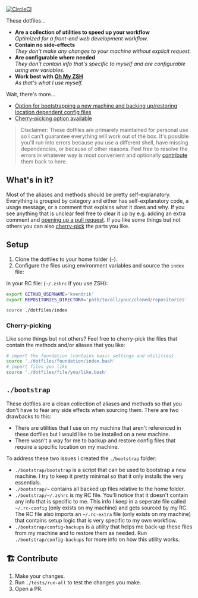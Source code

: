 [![CircleCI](https://circleci.com/gh/kvendrik/dotfiles.svg?style=svg)](https://circleci.com/gh/kvendrik/dotfiles)

These dotfiles...
- **Are a collection of utilities to speed up your workflow**<br>_Optimized for a front-end web development workflow._
- **Contain no side-effects**<br>_They don't make any changes to your machine without explicit request._
- **Are configurable where needed**<br>_They don't contain info that's specific to myself and are configurable using env variables._
- **Work best with [Oh My ZSH](https://github.com/robbyrussell/oh-my-zsh)**<br>_As that's what I use myself._

Wait, there's more...
- [Option for bootstrapping a new machine and backing up/restoring location dependent config files](#bootstrap)
- [Cherry-picking option available](#cherry-picking)

> Disclaimer: These dotfiles are primarely maintained for personal use so I can't guarantee everything will work out of the box. It's possible you'll run into errors because you use a different shell, have missing dependencies, or because of other reasons. Feel free to resolve the errors in whatever way is most convenient and optionally [contribute](#️-contribute) them back to here.

## What's in it?
Most of the aliases and methods should be pretty self-explanatory. Everything is grouped by category and either has self-explanatory code, a usage message, or a comment that explains what it does and why. If you see anything that is unclear feel free to clear it up by e.g. adding an extra comment and [opening up a pull request](#️-contribute). If you like some things but not others you can also [cherry-pick](#cherry-picking) the parts you like.

## Setup
1. Clone the dotfiles to your home folder (`~`).
2. Configure the files using environment variables and source the `index` file:

In your RC file: (`~/.zshrc` if you use ZSH):
```bash
export GITHUB_USERNAME='kvendrik'
export REPOSITORIES_DIRECTORY='path/to/all/your/cloned/repositories'

source ./dotfiles/index
```

### Cherry-picking
Like some things but not others? Feel free to cherry-pick the files that contain the methods and/or aliases that you like:

```bash
# import the foundation (contains basic settings and utilities)
source './dotfiles/foundation/index.bash'
# import files you like
source './dotfiles/file/you/like.bash'
```

## `./bootstrap`
These dotfiles are a clean collection of aliases and methods so that you don't have to fear any side effects when sourcing them. There are two drawbacks to this:
- There are utilities that I use on my machine that aren't referenced in these dotfiles but I would like to be installed on a new machine.
- There wasn't a way for me to backup and restore config files that require a specific location on my machine.

To address these two issues I created the `./bootstrap` folder:

- `./bootstrap/bootstrap` is a script that can be used to bootstrap a new machine. I try to keep it pretty minimal so that it only installs the very essentials.
- `./bootstrap/~` contains all backed up files relative to the home folder.
- `./bootstrap/~/.zshrc` is my RC file. You'll notice that it doesn't contain any info that is specific to me. This info I keep in a seperate file called `~/.rc-config` (only exists on my machine) and gets sourced by my RC. The RC file also imports an `~/.rc-extra` file (only exists on my machine) that contains setup logic that is very specific to my own workflow.
- `./bootstrap/config-backups` is a utility that helps me back-up these files from my machine and to restore them as needed. Run `./bootstrap/config-backups` for more info on how this utility works.

## 🏗️ Contribute
1. Make your changes.
2. Run `./tests/run-all` to test the changes you make.
3. Open a PR.
